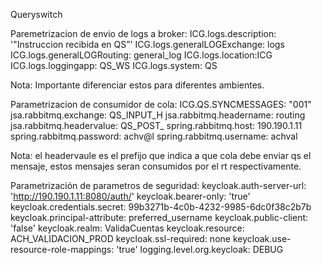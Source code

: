 Queryswitch

Paremetrizacion de envio de logs a broker:
ICG.logs.description: '"Instruccion recibida en QS”' ICG.logs.generalLOGExchange: logs ICG.logs.generalLOGRouting: general_log ICG.logs.location:ICG ICG.logs.loggingapp: QS_WS ICG.logs.system: QS

Nota: Importante diferenciar estos para diferentes ambientes.

Parametrizacion de consumidor de cola:
ICG.QS.SYNCMESSAGES: "001" jsa.rabbitmq.exchange: QS_INPUT_H jsa.rabbitmq.headername: routing jsa.rabbitmq.headervalue: QS_POST_ spring.rabbitmq.host: 190.190.1.11 spring.rabbitmq.password: achv@l spring.rabbitmq.username: achval

Nota: el headervaule es el prefijo que indica a que cola debe enviar qs el mensaje, estos mensajes seran consumidos por el rt respectivamente.

Parametrización de parametros de seguridad: keycloak.auth-server-url: 'http://190.190.1.11:8080/auth/' keycloak.bearer-only: 'true' keycloak.credentials.secret: 99b3271b-4c0b-4232-9985-6dc0f38c2b7b keycloak.principal-attribute: preferred_username keycloak.public-client: 'false' keycloak.realm: ValidaCuentas keycloak.resource: ACH_VALIDACION_PROD keycloak.ssl-required: none keycloak.use-resource-role-mappings: 'true' logging.level.org.keycloak: DEBUG
